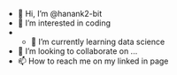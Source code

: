 - 👋 Hi, I’m @hanank2-bit
- 👀 I’m interested in coding 
-  - 🌱 I’m currently learning data science 
- 💞️ I’m looking to collaborate on ...
- 📫 How to reach me on my linked in page

<!---
hanank2-bit/hanank2-bit is a ✨ special ✨ repository because its `README.md` (this file) appears on your GitHub profile.
You can click the Preview link to take a look at your changes.
--->
